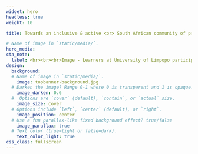 ```yaml
---
widget: hero
headless: true
weight: 10

title: Towards an inclusive & active <br> South African community of practice <br>in Digital Humanities & <br>Computational Social Science

# Name of image in `static/media/`.
hero_media: 
cta_note:
  label: <br><br><br>Image - Learners at University of Limpopo participating in a Data Carpentry workshop learning about good data practices and data analysis in R
design:
  background:
  # Name of image in `static/media/`.
    image: topbanner-background.jpg
  # Darken the image? Range 0-1 where 0 is transparent and 1 is opaque.
    image_darken: 0.6
  #  Options are `cover` (default), `contain`, or `actual` size.
    image_size: cover
  # Options include `left`, `center` (default), or `right`.
    image_position: center
  # Use a fun parallax-like fixed background effect? true/false
    image_parallax: true
  # Text color (true=light or false=dark).
    text_color_light: true
css_class: fullscreen
---
```


